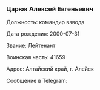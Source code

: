 ### Царюк Алексей Евгеньевич

Должность: командир взвода

Дата рождения: 2000-07-31

Звание: Лейтенант

Воинская часть: 41659

Адрес: Алтайский край, г. Алейск

Сообщение в Telegram: []()
